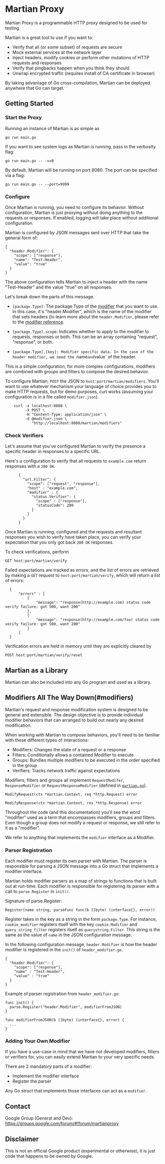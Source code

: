 # Martian Proxy

Martian Proxy is a programmable HTTP proxy designed to be used for testing.

Martian is a great tool to use if you want to:

* Verify that all (or some subset) of requests are secure
* Mock external services at the network layer
* Inject headers, modify cookies or perform other mutations of HTTP requests
  and responses
* Verify that pingbacks happen when you think they should
* Unwrap encrypted traffic (requires install of CA certificate in browser)

By taking advantage of Go cross-compilation, Martian can be deployed
anywhere that Go can target.

## Getting Started

### Start the Proxy
Running an instance of Martian is as simple as

    go run main.go

If you want to see system logs as Martian is running, pass in the verbosity
flag:

    go run main.go -- -v=0

By default, Martian will be running on port 8080. The port can be specified via
a flag:

    go run main.go -- --port=9999

### Configure
Once Martian is running, you need to configure its behavior. Without
configuration, Martian is just proxying without doing anything to the requests
or responses. If enabled, logging will take place without additional
configuration.

Martian is configured by JSON messages sent over HTTP that take the general
form of:

    {
      "header.Modifier": {
        "scope": ["response"],
        "name": "Test-Header",
        "value": "true"
      }
    }

The above configuration tells Martian to inject a header with the name
"Test-Header" and the value "true" on all responses.

Let's break down the parts of this message.

* `[package.Type]`: The package.Type of the [modifier](#modifiers) that you
  want to use. In this case, it's "header.Modifier", which is the name of the
  modifier that sets headers (to learn more about the `header.Modifier`, please
  refer to the [modifier reference](https://github.com/google/martian/wiki/Modifier-Reference).

* `[package.Type].scope`: Indicates whether to apply to the modifier to
  requests, responses or both. This can be an array containing "request",
  "response", or both.

* `[package.Type].[key]: Modifier specific data. In the case of the header
  modifier, we need the `name` and `value` of the header.

This is a simple configuration, for more complex configurations, modifiers are
combined with groups and filters to compose the desired behavior. 

To configure Martian, `POST` the JSON to `host:port/martian/modifiers`. You'll
want to use whatever mechanism your language of choice provides you to make
HTTP requests, but for demo purposes, curl works (assuming your configuration
is in a file called `modifier.json`).

        curl -x localhost:8080 \
             -X POST \
             -H "Content-Type: application/json" \
             -d @modifier.json \
                "http://localhost:8080/martian/modifiers"

### Check Verifiers
Let's assume that you've configured Martian to verify the presence a specific
header in responses to a specific URL.

Here's a configuration to verify that all requests to `example.com` return
responses with a `200 OK`.

          {
            "url.Filter": {
              "scope": ["request", "response"],
              "host" : "example.com",
              "modifier" : {
                "status.Verifier": {
                  "scope" : ["response"],
                  "statusCode": 200
                }
              }
            }
          }

Once Martian is running, configured and the requests and resultant responses you
wish to verify have taken place, you can verify your expectation that you only
got back `200 OK` responses.

To check verifications, perform

    GET host:port/martian/verify

Failed expectations are tracked as errors, and the list of errors are retrieved
by making a `GET` request to `host:port/martian/verify`, which will return
a list of errors:

      {
          "errors" : [
              {
                  "message": "response(http://example.com) status code verify failure: got 500, want 200"
              },
              {
                  "message": "response(http://example.com/foo) status code verify failure: got 500, want 200"
              }
          ]
      }

Verification errors are held in memory until they are explicitly cleared by

    POST host:port/martian/verify/reset

## Martian as a Library
Martian can also be included into any Go program and used as a library.

## Modifiers All The Way Down(#modifiers)
Martian's request and response modification system is designed to be general
and extensible. The design objective is to provide individual modifier
behaviors that can arranged to build out nearly any desired modification.

When working with Martian to compose behaviors, you'll need to be familiar with
these different types of interactions:

* Modifiers: Changes the state of a request or a response
* Filters: Conditionally allows a contained Modifier to execute
* Groups: Bundles multiple modifiers to be executed in the order specified in
  the group
* Verifiers: Tracks network traffic against expectations

Modifiers, filters and groups all implement `RequestModifer`,
`ResponseModifier` or `RequestResponseModifier` (defined in
[`martian.go`](https://github.com/google/martian/martian.go)).

    ModifyRequest(ctx *martian.Context, req *http.Request) error

    ModifyResponse(ctx *martian.Context, res *http.Response) error

Throughout the code (and this documentation) you'll see the word "modifier"
used as a term that encompasses modifiers, groups and filters. Even though a
group does not modify a request or response, we still refer to it as a
"modifier".

We refer to anything that implements the `modifier` interface as a Modifier.

### Parser Registration
Each modifier must register its own parser with Martian. The parser is
responsible for parsing a JSON message into a Go struct that implements a
modifier interface.

Martian holds modifier parsers as a map of strings to functions that is built
out at run-time. Each modifier is responsible for registering its parser with a
call to `parse.Register` in `init()`.

Signature of parse.Register:

    Register(name string, parseFunc func(b []byte) (interface{}, error))

Register takes in the key as a string in the form `package.Type`. For
instance, `cookie_modifier` registers itself with the key `cookie.Modifier` and
`query_string_filter` registers itself as `querystring.Filter`. This string is
the same as the value of `name` in the JSON configuration message.

In the following configuration message, `header.Modifier` is how the header
modifier is registered in the `init()` of `header_modifier.go`.

    {
      "header.Modifier": {
        "scope": ["response"],
        "name" : "Test-Header",
        "value" : "true"
      }
    }

Example of parser registration from `header_modifier.go`:

    func init() {
      parse.Register("header.Modifier", modifierFromJSON)
    }

    func modifierFromJSON(b []byte) (interface{}, error) {
      ...
    }

### Adding Your Own Modifier
If you have a use-case in mind that we have not developed modifiers, filters or
verifiers for, you can easily extend Martian to your very specific needs.

There are 2 mandatory parts of a modifier:

* Implement the modifier interface
* Register the parser

Any Go struct that implements those interfaces can act as a `modifier`.

## Contact

Google Group (General and Dev): https://groups.google.com/forum/#!forum/martianproxy


## Disclaimer
This is not an official Google product (experimental or otherwise), it is just
code that happens to be owned by Google.
